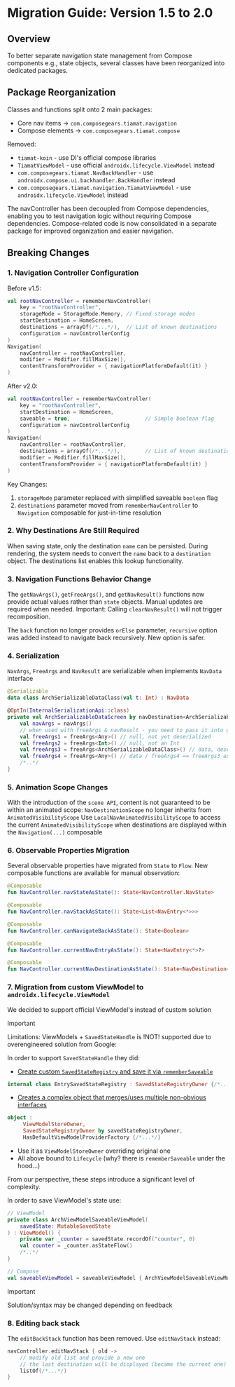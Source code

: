# Migration Guide: Version 1.5 to 2.0

## Overview
To better separate navigation state management from Compose components e.g., state objects, several classes have been reorganized into dedicated packages.

## Package Reorganization

Classes and functions split onto 2 main packages:
- Core nav items -> `com.composegears.tiamat.navigation`
- Compose elements -> `com.composegears.tiamat.compose`

Removed:
- `tiamat-koin` - use DI's official compose libraries
- `TiamatViewModel` - use official `androidx.lifecycle.ViewModel` instead
- `com.composegears.tiamat.NavBackHandler` - use `androidx.compose.ui.backhandler.BackHandler` instead
- `com.composegears.tiamat.navigation.TiamatViewModel` - use `androidx.lifecycle.ViewModel` instead

The navController has been decoupled from Compose dependencies, enabling you to test navigation logic without requiring Compose dependencies. Compose-related code is now consolidated in a separate package for improved organization and easier navigation.

## Breaking Changes
### 1. Navigation Controller Configuration
   Before v1.5:
```kotlin
val rootNavController = rememberNavController(
    key = "rootNavController",
    storageMode = StorageMode.Memory, // Fixed storage modes
    startDestination = HomeScreen,
    destinations = arrayOf(/*...*/),  // List of known destinations
    configuration = navControllerConfig
)
Navigation(
    navController = rootNavController,
    modifier = Modifier.fillMaxSize(),
    contentTransformProvider = { navigationPlatformDefault(it) }
)
```
After v2.0:
```kotlin
val rootNavController = rememberNavController(
    key = "rootNavController",
    startDestination = HomeScreen,
    saveable = true,                        // Simple boolean flag
    configuration = navControllerConfig
)
Navigation(
    navController = rootNavController,
    destinations = arrayOf(/*...*/),        // List of known destinations
    modifier = Modifier.fillMaxSize(),
    contentTransformProvider = { navigationPlatformDefault(it) }
)
```
Key Changes:
1) `storageMode` parameter replaced with simplified saveable `boolean` flag
2) `destinations` parameter moved from `rememberNavController` to `Navigation` composable for just-in-time resolution

### 2. Why Destinations Are Still Required
   When saving state, only the destination `name` can be persisted. During rendering, the system needs to convert the `name` back to a `destination` object. The destinations list enables this lookup functionality.

### 3. Navigation Functions Behavior Change
   The `getNavArgs()`, `getFreeArgs()`, and `getNavResult()` functions now provide actual values rather than `state` objects. Manual updates are required when needed.
   Important: Calling `clearNavResult()` will not trigger recomposition.

   The `back` function no longer provides `orElse` parameter, `recursive` option was added instead to navigate back recursively. New option is safer.


### 4. Serialization
   `NavArgs`, `FreeArgs` and `NavResult` are serializable when implements `NavData` interface
   ```kotlin
   @Serializable
   data class ArchSerializableDataClass(val t: Int) : NavData

   @OptIn(InternalSerializationApi::class)
   private val ArchSerializableDataScreen by navDestination<ArchSerializableDataClass> {
       val navArgs = navArgs()
       // when used with freeArgs & navResult - you need to pass it into generic in order to deserialize
       val freeArgs1 = freeArgs<Any>() // null, not yet deserialized
       val freeArgs2 = freeArgs<Int>() // null, not an Int
       val freeArgs3 = freeArgs<ArchSerializableDataClass>() // data, deserialized
       val freeArgs4 = freeArgs<Any>() // data / freeArgs4 == freeArgs3 as it was deserialized and cached
       /*..*/
   }
   ```

### 5. Animation Scope Changes
   With the introduction of the `scene API`, content is not guaranteed to be within an animated scope:
   `NavDestinationScope` no longer inherits from `AnimatedVisibilityScope`
   Use `LocalNavAnimatedVisibilityScope` to access the current `AnimatedVisibilityScope` when destinations are displayed within the `Navigation(...)` composable

### 6. Observable Properties Migration
   Several observable properties have migrated from `State` to `Flow`. New composable functions are available for manual observation:

```kotlin
@Composable
fun NavController.navStateAsState(): State<NavController.NavState>

@Composable
fun NavController.navStackAsState(): State<List<NavEntry<*>>> 

@Composable
fun NavController.canNavigateBackAsState(): State<Boolean> 

@Composable
fun NavController.currentNavEntryAsState(): State<NavEntry<*>?> 

@Composable
fun NavController.currentNavDestinationAsState(): State<NavDestination<*>?> 

```

### 7. Migration from custom ViewModel to `androidx.lifecycle.ViewModel`

We decided to support official ViewModel's instead of custom solution

> [!IMPORTANT]
> Limitations: ViewModels + `SavedStateHandle` is !NOT! supported due to overengineered solution from Google:

In order to support `SavedStateHandle` they did:
- [Create custom `SavedStateRegistry` and save it via `rememberSaveable`](https://cs.android.com/androidx/platform/frameworks/support/+/androidx-main:navigation3/navigation3-runtime/src/commonMain/kotlin/androidx/navigation3/runtime/SavedStateNavEntryDecorator.kt
  )
```kotlin
internal class EntrySavedStateRegistry : SavedStateRegistryOwner {/*...*/}
```
- [Creates a complex object that merges/uses multiple non-obvious interfaces](https://cs.android.com/androidx/platform/frameworks/support/+/androidx-main:lifecycle/lifecycle-viewmodel-navigation3/src/commonMain/kotlin/androidx/lifecycle/viewmodel/navigation3/ViewModelStoreNavEntryDecorator.kt;l=91;drc=fb6fafab43a0720b8456e164bda2748b0d29bd56;bpv=0;bpt=1)
```kotlin
object :
     ViewModelStoreOwner,
     SavedStateRegistryOwner by savedStateRegistryOwner,
     HasDefaultViewModelProviderFactory {/*...*/}
```

- Use it as `ViewModelStoreOwner` overriding original one
- All above bound to `Lifecycle` (why? there is `rememberSaveable` under the hood...)

From our perspective, these steps introduce a significant level of complexity.

In order to save ViewModel's state use:

```kotlin
// ViewModel
private class ArchViewModelSaveableViewModel(
    savedState: MutableSavedState
) : ViewModel() {
    private var _counter = savedState.recordOf("counter", 0)
    val counter = _counter.asStateFlow()
    /*..*/
}

// Compose
val saveableViewModel = saveableViewModel { ArchViewModelSaveableViewModel(it) }
```
> [!IMPORTANT]
> Solution/syntax may be changed depending on feedback

### 8. Editing back stack

The `editBackStack` function has been removed. Use `editNavStack` instead:
```kotlin
navController.editNavStack { old ->
    // modify old list and provide a new one
    // the last destination will be displayed (became the current one)
    listOf(/*...*/)
}
```